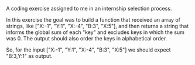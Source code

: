 A coding exercise assigned to me in an internship selection process.

In this exercise the goal was to build a function that received an array
of strings, like ["X:-1", "Y:1", "X:-4", "B:3", "X:5"], and then returns
a string that informs the global sum of each "key" and excludes keys in which
the sum was 0. The output should also order the keys in alphabetical order.

So, for the input ["X:-1", "Y:1", "X:-4", "B:3", "X:5"] we should expect "B:3,Y:1" as output.
